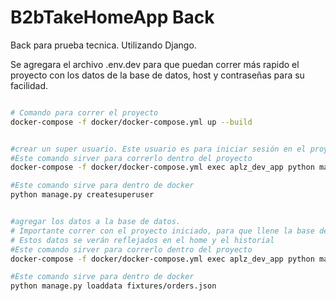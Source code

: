 # B2bTakeHomeApp Back

Back para prueba tecnica. Utilizando Django.

Se agregara el archivo .env.dev para que puedan correr más rapido el proyecto con los datos de la base de datos, host y contraseñas para su facilidad.

```bash

# Comando para correr el proyecto
docker-compose -f docker/docker-compose.yml up --build

```

```bash

#crear un super usuario. Este usuario es para iniciar sesión en el proyecto y también para los tests.
#Este comando sirver para correrlo dentro del proyecto
docker-compose -f docker/docker-compose.yml exec aplz_dev_app python manage.py createsuperuser

#Este comando sirve para dentro de docker
python manage.py createsuperuser

```

```bash

#agregar los datos a la base de datos.
# Importante correr con el proyecto iniciado, para que llene la base de datos con los datos en el archivo fixtures/orders.json
# Estos datos se verán reflejados en el home y el historial
#Este comando sirver para correrlo dentro del proyecto
docker-compose -f docker/docker-compose.yml exec aplz_dev_app python manage.py loaddata fixtures/orders.json

#Este comando sirve para dentro de docker
python manage.py loaddata fixtures/orders.json
```
